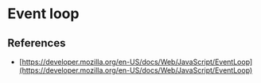 # Event loop

## References
- [https://developer.mozilla.org/en-US/docs/Web/JavaScript/EventLoop](https://developer.mozilla.org/en-US/docs/Web/JavaScript/EventLoop)

